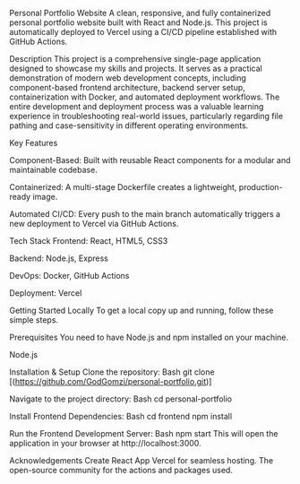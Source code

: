 Personal Portfolio Website
A clean, responsive, and fully containerized personal portfolio website built with React and Node.js. This project is automatically deployed to Vercel using a CI/CD pipeline established with GitHub Actions.

Description
This project is a comprehensive single-page application designed to showcase my skills and projects. It serves as a practical demonstration of modern web development concepts, including component-based frontend architecture, backend server setup, containerization with Docker, and automated deployment workflows. The entire development and deployment process was a valuable learning experience in troubleshooting real-world issues, particularly regarding file pathing and case-sensitivity in different operating environments.

Key Features

Component-Based: Built with reusable React components for a modular and maintainable codebase.

Containerized: A multi-stage Dockerfile creates a lightweight, production-ready image.

Automated CI/CD: Every push to the main branch automatically triggers a new deployment to Vercel via GitHub Actions.

Tech Stack
Frontend: React, HTML5, CSS3

Backend: Node.js, Express

DevOps: Docker, GitHub Actions

Deployment: Vercel

Getting Started Locally
To get a local copy up and running, follow these simple steps.

Prerequisites
You need to have Node.js and npm installed on your machine.

Node.js

Installation & Setup
Clone the repository:
Bash
git clone [(https://github.com/GodGomzi/personal-portfolio.git)]

Navigate to the project directory:
Bash
cd personal-portfolio

Install Frontend Dependencies:
Bash
cd frontend
npm install

Run the Frontend Development Server:
Bash
npm start
This will open the application in your browser at http://localhost:3000.

Acknowledgements
Create React App
Vercel for seamless hosting.
The open-source community for the actions and packages used.
